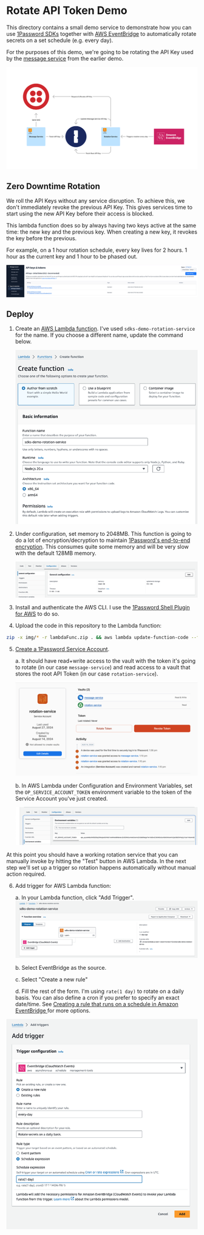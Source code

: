 # Rotate API Token Demo

This directory contains a small demo service to demonstrate how you can use [1Password SDKs](https://developer.1password.com/docs/sdks) together with [AWS EventBridge](https://docs.aws.amazon.com/eventbridge/latest/userguide/eb-what-is.html) to automatically rotate secrets on a set schedule (e.g. every day).

For the purposes of this demo, we're going to be rotating the API Key used by the [message service](../message-service/) from the earlier demo.

![Architecture Diagram](img/diagram.png)

## Zero Downtime Rotation

We roll the API Keys without any service disruption. To achieve this, we don't immediately revoke the previous API Key. This gives services time to start using the new API Key before their access is blocked.

This lambda function does so by always having two keys active at the same time: the new key and the previous key. When creating a new key, it revokes the key before the previous.

For example, on a 1 hour rotation schedule, every key lives for 2 hours. 1 hour as the current key and 1 hour to be phased out.

![Two active keys in Twilio dashboard](img/twilio-api-keys.png)

## Deploy

1. Create an [AWS Lambda function](console.aws.amazon.com/lambda/home). I've used `sdks-demo-rotation-service` for the name. If you choose a different name, update the command below.

    ![AWS Console to create Lambda function](img/create-lambda-func.png)

2. Under configuration, set memory to 2048MB. This function is going to do a lot of encryption/decryption to maintain [1Password's end-to-end encryption](https://1password.com/security/). This consumes quite some memory and will be very slow with the default 128MB memory.

    ![Lambda func configuration](img/lambda-config.png) 

3. Install and authenticate the AWS CLI. I use the [1Password Shell Plugin for AWS](https://developer.1password.com/docs/cli/shell-plugins/aws/) to do so.

4. Upload the code in this repository to the Lambda function:
```sh
zip -x img/* -r lambdaFunc.zip . && aws lambda update-function-code --function-name sdks-demo-rotation-service --zip-file fileb://./lambdaFunc.zip --region us-east-1
```

5. [Create a 1Password Service Account](https://developer.1password.com/docs/service-accounts/get-started).

   a. It should have read+write access to the vault with the token it's going to rotate (in our case `message-service`) and read access to a vault that stores the root API Token (in our case `rotation-service`).

    ![1Password Service Account for rotation service](img/1password-service-account.png)

   b. In AWS Lambda under Configuration and Environment Variables, set the `OP_SERVICE_ACCOUNT_TOKEN` environment variable to the token of the Service Account you've just created.

    ![1Password Service Account Token configured in AWS Lambda environment](img/lambda-environment.png)

At this point you  should have a working rotation service that you can manually invoke by hitting the "Test" button in AWS Lambda. In the next step we'll set up a trigger so rotation happens automatically without manual action required.

6. Add trigger for AWS Lambda function:

   a. In your Lambda function, click "Add Trigger".
    ![](img/aws-lambda-trigger.png)

   b. Select EventBridge as the source.

   c. Select "Create a new rule"

   d. Fill the rest of the form. I'm using `rate(1 day)` to rotate on a daily basis. You can also define a cron if you prefer to specify an exact date/time. See [Creating a rule that runs on a schedule in Amazon EventBridge
](https://docs.aws.amazon.com/eventbridge/latest/userguide/eb-create-rule-schedule.html) for more options.


![AWS Lambda EventBridge Trigger](img/create-eventbridge-trigger.png)

